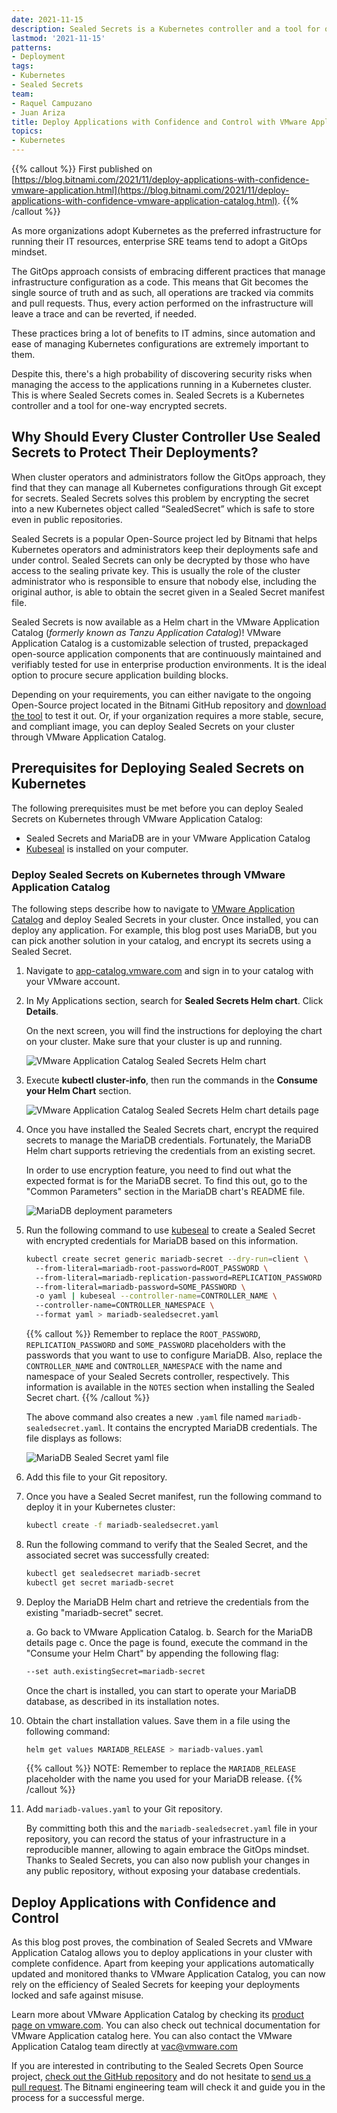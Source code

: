 ```yaml
---
date: 2021-11-15
description: Sealed Secrets is a Kubernetes controller and a tool for one-way encrypted Secrets. In this blog post you will learn how to deploy the Sealed Secrets Helm chart through VMware Application Catalog (TM) and use it to encrypt an application running on your cluster.  
lastmod: '2021-11-15'
patterns:
- Deployment
tags:
- Kubernetes
- Sealed Secrets
team:
- Raquel Campuzano
- Juan Ariza
title: Deploy Applications with Confidence and Control with VMware Application Catalog and Sealed Secrets  
topics:
- Kubernetes
---
```


{{% callout %}} First published on [https://blog.bitnami.com/2021/11/deploy-applications-with-confidence-vmware-application.html](https://blog.bitnami.com/2021/11/deploy-applications-with-confidence-vmware-application-catalog.html). {{% /callout %}}

As more organizations adopt Kubernetes as the preferred infrastructure for running their IT resources, enterprise SRE teams tend to adopt a GitOps mindset.  

The GitOps approach consists of embracing different practices that manage infrastructure configuration as a code. This means that Git becomes the single source of truth and as such, all operations are tracked via commits and pull requests. Thus, every action performed on the infrastructure will leave a trace and can be reverted, if needed.  

These practices bring a lot of benefits to IT admins, since automation and ease of managing Kubernetes configurations are extremely important to them. 

Despite this, there's a high probability of discovering security risks when managing the access to the applications running in a Kubernetes cluster. This is where Sealed Secrets comes in. Sealed Secrets is a Kubernetes controller and a tool for one-way encrypted secrets.  

## Why Should Every Cluster Controller Use Sealed Secrets to Protect Their Deployments?  

When cluster operators and administrators follow the GitOps approach, they find that they can manage all Kubernetes configurations through Git except for secrets. Sealed Secrets solves this problem by encrypting the secret into a new Kubernetes object called “SealedSecret” which is safe to store even in public repositories.  

Sealed Secrets is a popular Open-Source project led by Bitnami that helps Kubernetes operators and administrators keep their deployments safe and under control. Sealed Secrets can only be decrypted by those who have access to the sealing private key. This is usually the role of the cluster administrator who is responsible to ensure that nobody else, including the original author, is able to obtain the secret given in a Sealed Secret manifest file. 

Sealed Secrets is now available as a Helm chart in the VMware Application Catalog (*formerly known as Tanzu Application Catalog*)! VMware Application Catalog is a customizable selection of trusted, prepackaged open-source application components that are continuously maintained and verifiably tested for use in enterprise production environments. It is the ideal option to procure secure application building blocks.  

Depending on your requirements, you can either navigate to the ongoing Open-Source project located in the Bitnami GitHub repository and [download the tool](https://github.com/bitnami-labs/sealed-secrets) to test it out. Or, if your organization requires a more stable, secure, and compliant image, you can deploy Sealed Secrets on your cluster through VMware Application Catalog.  

## Prerequisites for Deploying Sealed Secrets on Kubernetes

The following prerequisites must be met before you can deploy Sealed Secrets on Kubernetes through VMware Application Catalog: 

* Sealed Secrets and MariaDB are in your VMware Application Catalog 
* [Kubeseal](https://github.com/bitnami-labs/sealed-secrets#overview) is installed on your computer. 

### Deploy Sealed Secrets on Kubernetes through VMware Application Catalog 

The following steps describe how to navigate to [VMware Application Catalog](https://tanzu.vmware.com/content/blog/announcing-evolution-vmware-application-catalog) and deploy Sealed Secrets in your cluster. Once installed, you can deploy any application. For example, this blog post uses MariaDB, but you can pick another solution in your catalog, and encrypt its secrets using a Sealed Secret.  

1. Navigate to [app-catalog.vmware.com](https://app-catalog.vmware.com) and sign in to your catalog with your VMware account. 

2. In My Applications section, search for **Sealed Secrets Helm chart**. Click **Details**.

   On the next screen, you will find the instructions for deploying the chart on your cluster. Make sure that your cluster is up and running.

   ![VMware Application Catalog Sealed Secrets Helm chart](images/vac-sealed-secrets.png)

3. Execute **kubectl cluster-info**, then run the commands in the **Consume your Helm Chart** section.

   ![VMware Application Catalog Sealed Secrets Helm chart details page](images/sealed-secrets-helm-deployment-details.png)

4. Once you have installed the Sealed Secrets chart, encrypt the required secrets to manage the MariaDB credentials. Fortunately, the MariaDB Helm chart supports retrieving the credentials from an existing secret. 

   In order to use encryption feature, you need to find out what the expected format is for the MariaDB secret. To find this out, go to the "Common Parameters" section in the MariaDB chart's README file. 

   ![MariaDB deployment parameters](images/mariadb-parameters.png) 

5. Run the following command to use [kubeseal](https://github.com/bitnami-labs/sealed-secrets#overview) to create a Sealed Secret with encrypted credentials for MariaDB based on this information. 

   ```bash
   kubectl create secret generic mariadb-secret --dry-run=client \ 
     --from-literal=mariadb-root-password=ROOT_PASSWORD \ 
     --from-literal=mariadb-replication-password=REPLICATION_PASSWORD \ 
     --from-literal=mariadb-password=SOME_PASSWORD \ 
     -o yaml | kubeseal --controller-name=CONTROLLER_NAME \ 
     --controller-name=CONTROLLER_NAMESPACE \ 
     --format yaml > mariadb-sealedsecret.yaml 
   ```
   {{% callout %}} Remember to replace the `ROOT_PASSWORD`, `REPLICATION_PASSWORD` and `SOME_PASSWORD` placeholders with the passwords that you want to use to configure MariaDB. Also, replace the `CONTROLLER_NAME` and `CONTROLLER_NAMESPACE` with the name and namespace of your Sealed Secrets controller, respectively. This information is available in the `NOTES` section when installing the Sealed Secret chart. {{% /callout %}}
   
   The above command also creates a new `.yaml` file named `mariadb-sealedsecret.yaml`. It contains the encrypted MariaDB credentials. The file displays as follows:  

   ![MariaDB Sealed Secret yaml file](images/mariadb-sealed-secrets.png)

6. Add this file to your Git repository.

7. Once you have a Sealed Secret manifest, run the following command to deploy it in your Kubernetes cluster: 

   ```bash
   kubectl create -f mariadb-sealedsecret.yaml 
   ```

8. Run the following command to verify that the Sealed Secret, and the associated secret was successfully created: 

   ```bash
   kubectl get sealedsecret mariadb-secret 
   kubectl get secret mariadb-secret  
   ```

9. Deploy the MariaDB Helm chart and retrieve the credentials from the existing "mariadb-secret" secret.

   a. Go back to VMware Application Catalog.
   b. Search for the MariaDB details page
   c. Once the page is found, execute the command in the "Consume your Helm Chart" by appending the following flag: 

      ```bash
      --set auth.existingSecret=mariadb-secret 
      ```

   Once the chart is installed, you can start to operate your MariaDB database, as described in its installation notes. 

8. Obtain the chart installation values. Save them in a file using the following command:

   ```bash
   helm get values MARIADB_RELEASE > mariadb-values.yaml 
   ```

   {{% callout %}} NOTE: Remember to replace the `MARIADB_RELEASE` placeholder with the name you used for your MariaDB release. {{% /callout %}}

9. Add `mariadb-values.yaml` to your Git repository.  

   By committing both this and the `mariadb-sealedsecret.yaml` file in your repository, you can record the status of your infrastructure in a reproducible manner, allowing to again embrace the GitOps mindset. Thanks to Sealed Secrets, you can also now publish your changes in any public repository, without exposing your database credentials. 

## Deploy Applications with Confidence and Control 

As this blog post proves, the combination of Sealed Secrets and VMware Application Catalog allows you to deploy applications in your cluster with complete confidence. Apart from keeping your applications automatically updated and monitored thanks to VMware Application Catalog, you can now rely on the efficiency of Sealed Secrets for keeping your deployments locked and safe against misuse.  

Learn more about VMware Application Catalog by checking its [product page on vmware.com](https://tanzu.vmware.com/application-catalog). You can also check out technical documentation for VMware Application catalog here. You can also contact the VMware Application Catalog team directly at vac@vmware.com  

If you are interested in contributing to the Sealed Secrets Open Source project, [check out the GitHub repository](https://github.com/bitnami-labs/sealed-secrets) and do not hesitate to [send us a pull request](https://github.com/bitnami-labs/sealed-secrets/pulls). The Bitnami engineering team will check it and guide you in the process for a successful merge.   
